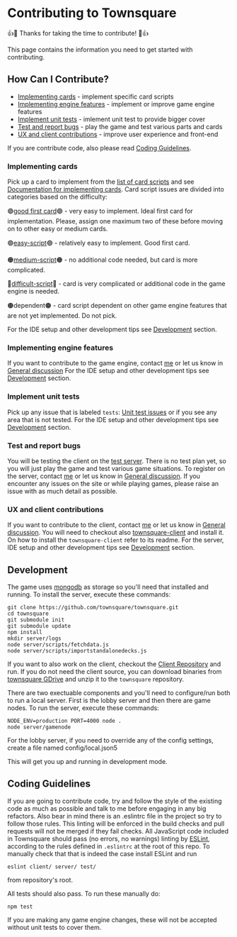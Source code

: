 # Contributing to Townsquare

:+1::tada: Thanks for taking the time to contribute! :tada::+1:

This page contains the information you need to get started with contributing.

## How Can I Contribute?
 * [Implementing cards](#Implementing-cards) - implement specific card scripts 
 * [Implementing engine features](#Implementing-engine-features) - implement or improve game engine features
 * [Implement unit tests](#Implement-unit-tests) - imlement unit test to provide bigger cover
 * [Test and report bugs](#Test-and-report-bugs) - play the game and test various parts and cards
 * [UX and client contributions](#UX-and-client-contributions) - improve user experience and front-end

If you are contribute code, also please read [Coding Guidelines](#Coding-guidelines).

### Implementing cards
Pick up a card to implement from the [list of card scripts](https://github.com/townteki/townsquare/issues?q=is%3Aissue+is%3Aopen+label%3Acard-script) and see [Documentation for implementing cards](https://github.com/townteki/townsquare/blob/master/docs/implementing-cards.md).
Card script issues are divided into categories based on the difficulty:

🟣[good first card](https://github.com/townteki/townsquare/issues?q=is%3Aissue+is%3Aopen+label%3A"good+first+card")🟣 - very easy to implement. Ideal first card for implementation. Please, assign one maximum two of these before moving on to other easy or medium cards.

🟢[easy-script](https://github.com/townteki/townsquare/issues?q=is%3Aissue+is%3Aopen+label%3Aeasy-script)🟢 - relatively easy to implement. Good first card.

🟠[medium-script](https://github.com/townteki/townsquare/issues?q=is%3Aissue+is%3Aopen+label%3Amedium-script)🟠 - no additional code needed, but card is more complicated.

🔴[difficult-script](https://github.com/townteki/townsquare/issues?q=is%3Aissue+is%3Aopen+label%3Adifficult-script)🔴 - card is very complicated or additional code in the game engine is needed.

🟤dependent🟤 - card script dependent on other game engine features that are not yet implemented. Do not pick.

For the IDE setup and other development tips see [Development](#Development) section. 

### Implementing engine features
If you want to contribute to the game engine, contact [me](mailto:mmeldo@gmail.com) or let us know in [General discussion](https://github.com/townteki/townsquare/discussions/categories/general)
For the IDE setup and other development tips see [Development](#Development) section. 

### Implement unit tests
Pick up any issue that is labeled `tests`: [Unit test issues](https://github.com/townteki/townsquare/issues?q=is%3Aissue+is%3Aopen+label%3Atests) or if you see any area that is not tested.
For the IDE setup and other development tips see [Development](#Development) section. 

### Test and report bugs
You will be testing the client on the [test server](https://doomtown.us). There is no test plan yet, so you will just play the game and test various game situations. To register on the server, contact [me](mailto:mmeldo@gmail.com) or let us know in [General discussion](https://github.com/townteki/townsquare/discussions/categories/general).
If you encounter any issues on the site or while playing games, please raise an issue with as much detail as possible.

### UX and client contributions
If you want to contribute to the client, contact [me](mailto:mmeldo@gmail.com) or let us know in [General discussion](https://github.com/townteki/townsquare/discussions/categories/general).
You will need to checkout also [townsquare-client](https://github.com/townteki/townsquare-client) and install it. On how to install the `townsquare-client` refer to its readme.
For the server, IDE setup and other development tips see [Development](#Development) section. 

## Development

The game uses [mongodb](https://www.mongodb.com/) as storage so you'll need that installed and running.
To install the server, execute these commands: 

```
git clone https://github.com/townsquare/townsquare.git
cd townsquare
git submodule init
git submodule update
npm install
mkdir server/logs
node server/scripts/fetchdata.js
node server/scripts/importstandalonedecks.js
```

If you want to also work on the client, checkout the [Client Repository](https://github.com/townteki/townsquare-client) and run.
If you do not need the client source, you can download binaries from [townsquare GDrive](https://drive.google.com/file/d/1MdnDSUBYE1Rl0edYYlHaLC3BcSfwx6-7/view?usp=sharing) and unzip it to the `townsquare` repository.

There are two exectuable components and you'll need to configure/run both to run a local server.  First is the lobby server and then there are game nodes.
To run the server, execute these commands:

```
NODE_ENV=production PORT=4000 node .
node server/gamenode
```

For the lobby server, if you need to override any of the config settings, create a file named config/local.json5

This will get you up and running in development mode.

## Coding Guidelines

If you are going to contribute code, try and follow the style of the existing code as much as possible and talk to me before engaging in any big refactors.  Also bear in mind there is an .eslintrc file in the project so try to follow those rules.  This linting will be enforced in the build checks and pull requests will not be merged if they fail checks.
All JavaScript code included in Townsquare should pass (no errors, no warnings)
linting by [ESLint](http://eslint.org/), according to the rules defined in
`.eslintrc` at the root of this repo. To manually check that that is indeed the
case install ESLint and run

```
eslint client/ server/ test/
```

from repository's root.

All tests should also pass.  To run these manually do:

```
npm test
```

If you are making any game engine changes, these will not be accepted without unit tests to cover them.

